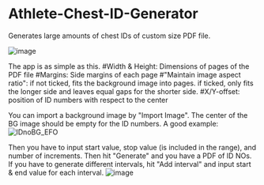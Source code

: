 # Athlete-Chest-ID-Generator
Generates large amounts of chest IDs of custom size PDF file.

![image](https://github.com/user-attachments/assets/e20b8b0f-53ae-45a9-b46e-5f34ace25639)

The app is as simple as this.
#Width & Height:
Dimensions of pages of the PDF file
#Margins:
Side margins of each page
#"Maintain image aspect ratio":
if not ticked, fits the background image into pages. if ticked, only fits the longer side and leaves equal gaps for the shorter side.
#X/Y-offset:
position of ID numbers with respect to the center

You can import a background image by "Import Image". The center of the BG image should be empty for the ID numbers.
A good example:
![IDnoBG_EFO](https://github.com/user-attachments/assets/1c61765d-79fe-4d71-a3f2-e1e8ea41e74f)

Then you have to input start value, stop value (is included in the range), and number of increments.
Then hit "Generate" and you have a PDF of ID NOs.
If you have to generate different intervals, hit "Add interval" and input start & end value for each interval.
![image](https://github.com/user-attachments/assets/e0561b4d-9185-4545-847a-98ebb594eff2)

